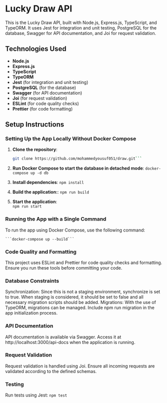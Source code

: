 # Lucky Draw API

This is the Lucky Draw API, built with Node.js, Express.js, TypeScript, and TypeORM. It uses Jest for integration and unit testing, PostgreSQL for the database, Swagger for API documentation, and Joi for request validation.

## Technologies Used

- **Node.js**
- **Express.js**
- **TypeScript**
- **TypeORM**
- **Jest** (for integration and unit testing)
- **PostgreSQL** (for the database)
- **Swagger** (for API documentation)
- **Joi** (for request validation)
- **ESLint** (for code quality checks)
- **Prettier** (for code formatting)

## Setup Instructions

### Setting Up the App Locally Without Docker Compose

1. **Clone the repository**:

   ```bash
   git clone https://github.com/mohammedyousuf051/draw.git```

2. **Run Docker Compose to start the database in detached mode**:
    ```docker-compose up -d db```

3. **Install dependencies**:
    ```npm install```        

4. **Build the application:**:
    ```npm run build``` 

5. **Start the application**:        
    ```npm run start```

### Running the App with a Single Command   
To run the app using Docker Compose, use the following command:

    ```docker-compose up --build```


### Code Quality and Formatting
This project uses ESLint and Prettier for code quality checks and formatting. Ensure you run these tools before committing your code.

### Database Constraints
Synchronization: Since this is not a staging environment, synchronize is set to true. When staging is considered, it should be set to false and all necessary migration scripts should be added.
Migrations: With the use of TypeORM, migrations can be managed. Include npm run migration in the app initialization process.

### API Documentation
API documentation is available via Swagger. Access it at http://localhost:3000/api-docs when the application is running.


### Request Validation
Request validation is handled using Joi. Ensure all incoming requests are validated according to the defined schemas.

### Testing
Run tests using Jest: ```npm test```